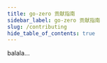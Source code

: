```yaml
---
title: go-zero 贡献指南
sidebar_label: go-zero 贡献指南
slug: /contributing
hide_table_of_contents: true
---
```

balala...